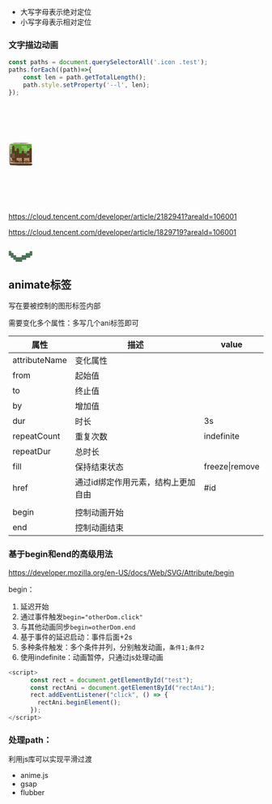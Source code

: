 - 大写字母表示绝对定位
- 小写字母表示相对定位

### 文字描边动画

```js
const paths = document.querySelectorAll('.icon .test');    
paths.forEach((path)=>{
    const len = path.getTotalLength();
    path.style.setProperty('--l', len);
});
```

<svg t="1710684195615" class="icon" viewBox="0 0 1024 1024" version="1.1" xmlns="http://www.w3.org/2000/svg" p-id="4878" data-darkreader-inline-fill="" width="50" height="200"><path d="M143.36 317.44c0 122.88-6.144 153.6-30.72 153.6C89.88672 471.04 81.92 494.94016 81.92 563.2S89.88672 655.36 112.64 655.36c19.10784 0 30.72 19.33312 30.72 51.2 0 40.96 10.24 51.2 51.2 51.2 37.53984 0 51.2 10.91584 51.2 40.96 0 34.89792 13.66016 40.96 92.16 40.96s92.16-6.06208 92.16-40.96c0-30.04416-13.66016-40.96-51.2-40.96-40.96 0-51.2-10.24-51.2-51.2 0-47.77984 6.81984-51.2 102.4-51.2h102.4v102.4c0 95.58016 3.42016 102.4 51.2 102.4s51.2-6.81984 51.2-102.4v-102.4h204.8v92.16c0 84.64384 4.17792 92.16 51.2 92.16H942.08V266.24h-51.2c-40.96 0-51.2 10.24-51.2 51.2s-10.24 51.2-51.2 51.2-51.2 10.24-51.2 51.2-10.24 51.2-51.2 51.2-51.2-10.24-51.2-51.2-10.24-51.2-51.2-51.2-51.2 10.24-51.2 51.2-10.24 51.2-51.2 51.2c-47.77984 0-51.2-6.81984-51.2-102.4s-3.42016-102.4-51.2-102.4c-40.96 0-51.2 10.24-51.2 51.2 0 37.53984-10.91584 51.2-40.96 51.2-35.49184 0-40.96-13.66016-40.96-102.4 0-95.58016-3.42016-102.4-51.2-102.4C144.50688 163.84 143.36 167.26016 143.36 317.44m102.4 245.76c0 84.64384-4.17792 92.16-51.2 92.16S143.36 647.84384 143.36 563.2 147.53792 471.04 194.56 471.04s51.2 7.51616 51.2 92.16M839.68 512c0 30.04416-13.66016 40.96-51.2 40.96s-51.2-10.91584-51.2-40.96 13.66016-40.96 51.2-40.96 51.2 10.91584 51.2 40.96" fill="#583A24" p-id="4879" data-darkreader-inline-fill="" style="--darkreader-inline-fill: #544236;"></path><path d="M95.98976 95.17056C56.97536 134.16448 86.30272 163.84 163.84 163.84h81.92v102.4c0 88.73984 5.46816 102.4 40.96 102.4 30.04416 0 40.96-13.66016 40.96-51.2 0-40.96 10.24-51.2 51.2-51.2 47.77984 0 51.2 6.81984 51.2 102.4s3.42016 102.4 51.2 102.4c40.96 0 51.2-10.24 51.2-51.2s10.24-51.2 51.2-51.2 51.2 10.24 51.2 51.2 10.24 51.2 51.2 51.2 51.2-10.24 51.2-51.2-10.24-51.2-51.2-51.2-51.2-10.24-51.2-51.2-10.24-51.2-51.2-51.2-51.2-10.24-51.2-51.2c0-47.77984 6.81984-51.2 102.4-51.2s102.4 3.42016 102.4 51.2c0 47.86176 6.7584 51.2 103.56736 51.2h103.58784l-6.30784-87.04L931.84 92.16l-410.89024-5.5296c-225.9968-3.05152-417.21856 0.79872-424.96 8.54016" fill="#5FA032" p-id="4880" data-darkreader-inline-fill="" style="--darkreader-inline-fill: #59803e;"></path><path d="M40.96 497.62304c0 396.77952 2.41664 423.8336 39.60832 443.74016 42.2912 22.6304 793.27232 30.37184 849.59232 8.76544 17.8176-6.84032 32.39936-27.56608 32.39936-46.08 0.02048-30.18752-45.89568-33.64864-445.44-33.64864H71.68l-0.28672-382.5664c-0.14336-210.41152-7.0656-389.36576-15.36-397.66016C47.73888 81.87904 40.96 265.23648 40.96 497.62304" fill="#583A24" p-id="4881" data-darkreader-inline-fill="" style="--darkreader-inline-fill: #544236;"></path><path d="M972.8 497.64352V952.32h-921.6l-11.03872-450.56-11.03872-450.56 0.79872 471.04 0.79872 471.04h962.56l5.5296-459.3664c3.03104-252.66176-1.57696-466.49344-10.24-475.15648-8.68352-8.68352-15.7696 188.8256-15.7696 438.8864" fill="#000000" fill-opacity="0.047058823529411764" p-id="4882" data-darkreader-inline-fill="" style="--darkreader-inline-fill: #202020;"></path><path d="M532.48 215.04c0 40.96 10.24 51.2 51.2 51.2s51.2 10.24 51.2 51.2c0 47.77984 6.81984 51.2 102.4 51.2s102.4-3.42016 102.4-51.2c0-40.96-10.24-51.2-51.2-51.2s-51.2-10.24-51.2-51.2c0-47.77984-6.81984-51.2-102.4-51.2s-102.4 3.42016-102.4 51.2" fill="#80C054" p-id="4883" data-darkreader-inline-fill="" style="--darkreader-inline-fill: #6c8947;"></path><path d="M85.6064 803.84c6.26688 44.09344 16.01536 46.32576 226.7136 51.89632l220.16 5.81632v-51.89632C532.48 767.95904 522.42432 757.76 481.28 757.76c-37.53984 0-51.2 10.91584-51.2 40.96 0 34.89792-13.66016 40.96-92.16 40.96s-92.16-6.06208-92.16-40.96c0-34.24256-13.66016-40.96-83.3536-40.96-74.71104 0-82.65728 4.77184-76.8 46.08M634.88 808.96c0 50.15552 3.01056 51.13856 148.48 48.41472 81.67424-1.536 127.75424-6.77888 102.4-11.6736-28.81536-5.55008-46.08-23.69536-46.08-48.41472 0-33.77152-14.88896-39.5264-102.4-39.5264-95.58016 0-102.4 3.42016-102.4 51.2" fill="#7A5437" p-id="4884" data-darkreader-inline-fill="" style="--darkreader-inline-fill: #695241;"></path><path d="M307.2 62.85312c129.536 8.74496 323.072 8.66304 430.08-0.14336 162.0992-13.35296 122.7776-15.99488-235.52-15.872-393.23648 0.14336-409.9072 1.51552-194.56 16.01536" fill="#583A24" p-id="4885" data-darkreader-inline-fill="" style="--darkreader-inline-fill: #544236;"></path><path d="M634.88 706.56c0 47.77984 6.81984 51.2 102.4 51.2s102.4-3.42016 102.4-51.2-6.81984-51.2-102.4-51.2-102.4 3.42016-102.4 51.2M327.68 706.56c0 47.77984 6.81984 51.2 102.4 51.2s102.4-3.42016 102.4-51.2-6.81984-51.2-102.4-51.2-102.4 3.42016-102.4 51.2" fill="#BA865C" p-id="4886" data-darkreader-inline-fill="" style="--darkreader-inline-fill: #84644b;"></path><path d="M143.36 563.2c0 84.64384 4.17792 92.16 51.2 92.16s51.2-7.51616 51.2-92.16-4.17792-92.16-51.2-92.16-51.2 7.51616-51.2 92.16" fill="#7A5437" p-id="4887" data-darkreader-inline-fill="" style="--darkreader-inline-fill: #b79a84;"></path><path d="M81.92 368.64c0 77.37344 7.51616 102.4 30.72 102.4S143.36 446.01344 143.36 368.64s-7.51616-102.4-30.72-102.4S81.92 291.26656 81.92 368.64" fill="#5FA032" p-id="4888" data-darkreader-inline-fill="" style="--darkreader-inline-fill: #59803e;"></path><path d="M69.09952 91.48416c-6.32832 16.52736-6.77888 41.86112-0.96256 56.32 5.79584 14.45888 11.28448 5.89824 12.16512-19.00544 1.51552-42.5984 12.20608-45.69088 180.81792-52.10112l179.2-6.84032-179.83488-4.1984c-141.96736-3.33824-182.272 2.10944-191.3856 25.82528" fill="#94C363" p-id="4889" data-darkreader-inline-fill="" style="--darkreader-inline-fill: #6c8145;"></path><path d="M72.47872 749.40416c-7.76192 51.712-8.8064 99.328-2.33472 105.79968 6.47168 6.49216 11.776-12.8 11.776-42.82368C81.92 777.48224 93.02016 757.76 112.64 757.76c19.10784 0 30.72-19.33312 30.72-51.2 0-92.30336-55.66464-58.65472-70.88128 42.84416" fill="#A8907E" p-id="4890" data-darkreader-inline-fill="" style="--darkreader-inline-fill: #716257;"></path><path d="M737.28 512c0 30.04416 13.66016 40.96 51.2 40.96s51.2-10.91584 51.2-40.96-13.66016-40.96-51.2-40.96-51.2 10.91584-51.2 40.96" fill="#6C6C6C" p-id="4891" data-darkreader-inline-fill="" style="--darkreader-inline-fill: #9b958c;"></path><path d="M81.92 215.04c0 31.86688 11.61216 51.2 30.72 51.2S143.36 246.90688 143.36 215.04 131.74784 163.84 112.64 163.84 81.92 183.17312 81.92 215.04" fill="#6DAF41" p-id="4892" data-darkreader-inline-fill="" style="--darkreader-inline-fill: #85b367;"></path><path d="M945.93024 808.96c-3.50208 46.63296-12.98432 51.58912-106.25024 55.54176l-102.4 4.32128 107.52 0.79872c104.1408 0.75776 107.47904-1.00352 106.25024-55.54176-1.08544-47.14496-1.92512-47.98464-5.12-5.12M81.92 859.136c0 11.83744 16.13824 21.21728 35.84 20.8896 34.14016-0.59392 34.14016-1.61792 0-21.504-24.63744-14.35648-35.84-14.15168-35.84 0.6144" fill="#BA865C" p-id="4893" data-darkreader-inline-fill="" style="--darkreader-inline-fill: #84644b;"></path></svg>

https://cloud.tencent.com/developer/article/2182941?areaId=106001

https://cloud.tencent.com/developer/article/1829719?areaId=106001

```html

```



<svg width="47" height="22" viewBox="0 0 47 22" fill="none" xmlns="http://www.w3.org/2000/svg">
<path d="M14.5 13.5V9.5H9.99998H9.5V5H5V1H1V9.5H5V13.5H9.99998V14V17.5H14.5V21.5H26.5V17.5H34.5V13.5H42.5V9.5H46.5V1.5H42.5V5.28903H34.5V9.5H26.5V13.5H14.5Z" fill="#4B7457" stroke="#4B7457"/>
</svg>

## animate标签

写在要被控制的图形标签内部

需要变化多个属性：多写几个ani标签即可  

| 属性          | 描述                               | value          |
| ------------- | ---------------------------------- | -------------- |
| attributeName | 变化属性                           |                |
| from          | 起始值                             |                |
| to            | 终止值                             |                |
| by            | 增加值                             |                |
| dur           | 时长                               | 3s             |
| repeatCount   | 重复次数                           | indefinite     |
| repeatDur     | 总时长                             |                |
| fill          | 保持结束状态                       | freeze\|remove |
| href          | 通过id绑定作用元素，结构上更加自由 | #id            |
|               |                                    |                |
| begin         | 控制动画开始                       |                |
| end           | 控制动画结束                       |                |

### 基于begin和end的高级用法

https://developer.mozilla.org/en-US/docs/Web/SVG/Attribute/begin

begin：

1. 延迟开始
2. 通过事件触发`begin="otherDom.click"`
3. 与其他动画同步`begin=otherDom.end`
4. 基于事件的延迟启动：事件后面+2s
5. 多种条件触发：多个条件并列，分别触发动画，`条件1;条件2`
6. 使用indefinite：动画暂停，只通过js处理动画  

```js
<script>
      const rect = document.getElementById("test");
      const rectAni = document.getElementById("rectAni");
      rect.addEventListener("click", () => {
        rectAni.beginElement();
      });
</script>
```



### 处理path：

利用js库可以实现平滑过渡

- anime.js
- gsap
- flubber  
